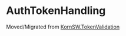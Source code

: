 # AuthTokenHandling

Moved/Migrated from [KornSW.TokenValidation](https://github.com/KornSW/KornSW.TokenValidation)

